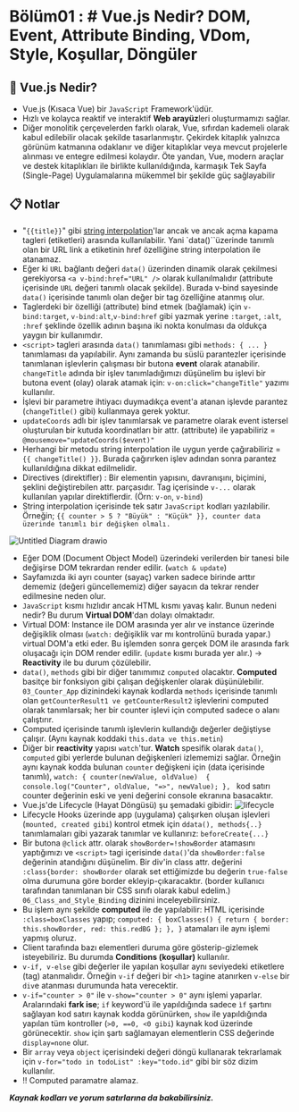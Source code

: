 ﻿# Bölüm01 : # Vue.js Nedir? DOM, Event, Attribute Binding, VDom, Style, Koşullar, Döngüler

## :pushpin: Vue.js Nedir?
- Vue.js (Kısaca Vue) bir `JavaScript` Framework'üdür.
- Hızlı ve kolayca reaktif ve interaktif **Web arayüz**leri oluşturmamızı sağlar.
- Diğer monolitik çerçevelerden farklı olarak, Vue, sıfırdan kademeli olarak kabul edilebilir olacak şekilde tasarlanmıştır. Çekirdek kitaplık yalnızca görünüm katmanına odaklanır ve diğer kitaplıklar veya mevcut projelerle alınması ve entegre edilmesi kolaydır. Öte yandan, Vue, modern araçlar ve destek kitaplıkları ile birlikte kullanıldığında, karmaşık Tek Sayfa (Single-Page) Uygulamalarına mükemmel bir şekilde güç sağlayabilir
## :clipboard: Notlar 
- "`{{title}}`" gibi [string interpolation](https://en.wikipedia.org/wiki/String_interpolation)'lar ancak ve ancak açma kapama tagleri (etiketleri) arasında kullanılabilir. Yani `data()``üzerinde tanımlı olan bir URL link a etiketinin href özelliğine string interpolation ile atanamaz.
- Eğer ki `URL` bağlantı değeri `data()` üzerinden dinamik olarak çekilmesi gerekiyorsa `<a v-bind:href="URL" />` olarak kullanılmalıdır (attribute içerisinde `URL` değeri tanımlı olacak şekilde). Burada v-bind sayesinde `data()` içerisinde tanımlı olan değer bir tag özelliğine atanmış olur.
- Taglerdeki bir özelliği (attribute) bind etmek (bağlamak) için `v-bind:target`, `v-bind:alt`,`v-bind:href` gibi yazmak yerine `:target`, `:alt`, `:href` şeklinde özellik adının başına iki nokta konulması da oldukça yaygın bir kullanımdır.
- `<script>` tagleri arasında `data()` tanımlaması gibi `methods: { ... }` tanımlaması da yapılabilir. Aynı zamanda bu süslü parantezler içerisinde tanımlanan işlevlerin çalışması bir butona **event** olarak atanabilir. `changeTitle` adında bir işlev tanımladığımızı düşünelim bu işlevi bir butona event (olay) olarak atamak için: `v-on:click="changeTitle"` yazımı kullanılır.
- İşlevi bir parametre ihtiyacı duymadıkça event'a atanan işlevde parantez (`changeTitle()` gibi) kullanmaya gerek yoktur.
- `updateCoords` adlı bir işlev tanımlarsak ve parametre olarak event istersel oluşturulan bir kutuda koordinatları bir attr. (attribute) ile yapabiliriz = `@mousemove="updateCoords($event)"`
- Herhangi bir metodu string interpolation ile uygun yerde çağırabiliriz = `{{ changeTitle() }}`. Burada çağırırken işlev adından sonra parantez kullanıldığına dikkat edilmelidir.
- Directives (direktifler) : Bir elementin yapısını, davranışını, biçimini, şeklini değiştirebilen attr. parçasıdır. Tag içerisinde `v-...` olarak kullanılan yapılar direktiflerdir. (Örn: `v-on`, `v-bind`)
- String interpolation içerisinde tek satır `JavaScript` kodları yazılabilir. Örneğin; `{{ counter > 5 ? "Büyük" : "Küçük" }}, counter data üzerinde tanımlı bir değişken olmalı.`

 ![Untitled Diagram drawio](https://user-images.githubusercontent.com/54971670/147419911-ddec0252-2cf4-4912-b886-a2e4b22562b2.png)
 
- Eğer DOM (Document Object Model) üzerindeki verilerden bir tanesi bile değişirse DOM tekrardan render edilir. (`watch & update`)
- Sayfamızda iki ayrı counter (sayaç) varken sadece birinde arttır dememiz (değeri güncellememiz) diğer sayacın da tekrar render edilmesine neden olur.
- `JavaScript`  kısmı hızlıdır ancak HTML kısmı yavaş kalır. Bunun nedeni nedir? Bu durum **Virtual DOM**'dan dolayı olmaktadır.
- Virtual DOM: Instance ile DOM arasında yer alır ve instance üzerinde değişiklik olması (`watch:` değişiklik var mı kontrolünü burada yapar.) virtual DOM'a etki eder. Bu işlemden sonra gerçek DOM ile arasında fark oluşacağı için DOM render edilir. (`update` kısmı burada yer alır.) -> **Reactivity** ile bu durum çözülebilir.
- `data()`, `methods` gibi bir diğer tanımımız `computed` olacaktır. **Computed** basitçe bir fonksiyon gibi çalışan değişkenler olarak düşünülebilir. `03_Counter_App` dizinindeki kaynak kodlarda `methods` içerisinde tanımlı olan `getCounterResult1 ve getCounterResult2` işlevlerini computed olarak tanımlarsak; her bir counter işlevi için computed sadece o alanı çalıştırır.
- Computed içerisinde tanımlı işlevlerin kullandığı değerler değiştiyse çalışır. (Aynı kaynak koddaki `this.data ve this.metin`)
- Diğer bir **reactivity** yapısı `watch`'tur. **Watch** spesifik olarak `data()`, `computed` gibi yerlerde bulunan değişkenleri izlememizi sağlar. Örneğin aynı kaynak kodda bulunan `counter` değişkeni için (data içerisinde tanımlı), 
`watch: {
counter(newValue, oldValue) 
{
console.log("Counter", oldValue, "=>", newValue);
},
` kod satırı counter değerinin eski ve yeni değerini console ekranına basacaktır.
- Vue.js'de Lifecycle (Hayat Döngüsü) şu şemadaki gibidir:
![lifecycle](https://user-images.githubusercontent.com/54971670/147420247-180dc466-6c28-48a1-9ff3-0281315304dc.png)
- Lifecycle Hooks üzerinde app (uygulama) çalışırken oluşan işlevleri (`mounted, created gibi`) kontrol etmek için `ddata(), methods{..}` tanımlamaları gibi yazarak tanımlar ve kullanırız: `beforeCreate{...}`
- Bir butona `@click` attr. olarak `showBorder=!showBorder` atamasını yaptığımızı ve `<script>` tagi içerisinde `data()`'da `showBorder:false` değerinin atandığını düşünelim. Bir div'in class attr. değerini `:class{border: showBorder` olarak set ettiğimizde bu değerin `true-false` olma durumuna göre border ekleyip-çıkaracaktır. (border kullanıcı tarafından tanımlanan bir CSS sınıfı olarak kabul edelim.) `06_Class_and_Style_Binding` dizinini inceleyebilirsiniz.
- Bu işlem aynı şekilde **computed** ile de yapılabilir: HTML içerisinde `:class=boxClasses` yapıp;
`computed: {
boxClasses() {
return { border: this.showBorder, red: this.redBG };
},
}` atamaları ile aynı işlemi yapmış oluruz.
- Client tarafında bazı elementleri duruma göre gösterip-gizlemek isteyebiliriz. Bu durumda **Conditions (koşullar)** kullanılır.
- `v-if, v-else` gibi değerler ile yapılan koşullar aynı seviyedeki etiketlere (tag) atanmalıdır. Örneğin `v-if` değeri bir `<h1>` tagine atanırken `v-else` bir `div`e atanması durumunda hata verecektir.
- `v-if="counter > 0"` ile `v-show="counter > 0"` aynı işlemi yaparlar. Aralarındaki **fark ise**; `if` keyword'ü ile yapıldığında sadece `ìf` şartını sağlayan kod satırı kaynak kodda görünürken, `show` ile yapıldığında yapılan tüm kontroller (`>0, ==0, <0 gibi`) kaynak kod üzerinde görünecektir. `show` için şartı sağlamayan elementlerin CSS değerinde `display=none` olur.
- Bir `array` veya `object` içerisindeki değeri döngü kullanarak tekrarlamak için `v-for="todo in todoList" :key="todo.id"` gibi bir söz dizim kullanılır.
- !! Computed paramatre alamaz.

***Kaynak kodları ve yorum satırlarına da bakabilirsiniz.***


